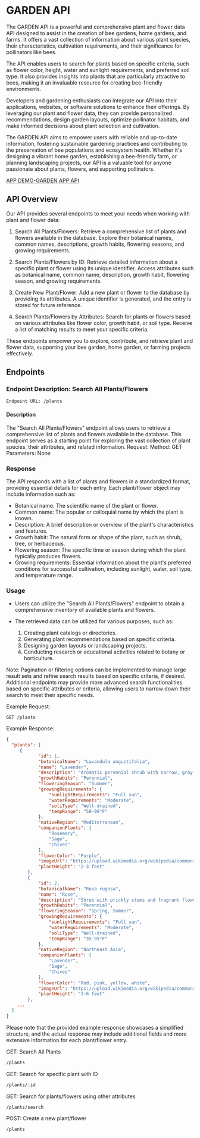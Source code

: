 # GARDEN API

The GARDEN API is a powerful and comprehensive plant and flower data API designed to assist in the creation of bee gardens, home gardens, and farms. It offers a vast collection of information about various plant species, their characteristics, cultivation requirements, and their significance for pollinators like bees.

The API enables users to search for plants based on specific criteria, such as flower color, height, water and sunlight requirements, and preferred soil type. It also provides insights into plants that are particularly attractive to bees, making it an invaluable resource for creating bee-friendly environments.

Developers and gardening enthusiasts can integrate our API into their applications, websites, or software solutions to enhance their offerings. By leveraging our plant and flower data, they can provide personalized recommendations, design garden layouts, optimize pollinator habitats, and make informed decisions about plant selection and cultivation.

The GARDEN API aims to empower users with reliable and up-to-date information, fostering sustainable gardening practices and contributing to the preservation of bee populations and ecosystem health. Whether it's designing a vibrant home garden, establishing a bee-friendly farm, or planning landscaping projects, our API is a valuable tool for anyone passionate about plants, flowers, and supporting pollinators.


[APP DEMO-GARDEN APP API](https://www.figma.com/proto/9MR6tquniUxnLGa5HBhFWQ/GradenAPIMobile?type=design&node-id=0-3&t=e3YqukcWDBp0ULAS-1&scaling=scale-down&page-id=0%3A1&starting-point-node-id=21%3A17&mode=design)

## API Overview

Our API provides several endpoints to meet your needs when working with plant and flower data:

1. Search All Plants/Flowers: Retrieve a comprehensive list of plants and flowers available in the database. Explore their botanical names, common names, descriptions, growth habits, flowering seasons, and growing requirements.

2. Search Plants/Flowers by ID: Retrieve detailed information about a specific plant or flower using its unique identifier. Access attributes such as botanical name, common name, description, growth habit, flowering season, and growing requirements.

3. Create New Plant/Flower: Add a new plant or flower to the database by providing its attributes. A unique identifier is generated, and the entry is stored for future reference.

4. Search Plants/Flowers by Attributes: Search for plants or flowers based on various attributes like flower color, growth habit, or soil type. Receive a list of matching results to meet your specific criteria.

These endpoints empower you to explore, contribute, and retrieve plant and flower data, supporting your bee garden, home garden, or farming projects effectively.

## Endpoints

### Endpoint Description: Search All Plants/Flowers

````plain text
Endpoint URL: /plants
````

#### Description

The "Search All Plants/Flowers" endpoint allows users to retrieve a comprehensive list of plants and flowers available in the database. This endpoint serves as a starting point for exploring the vast collection of plant species, their attributes, and related information.
Request:
Method: GET
Parameters: None

### Response

The API responds with a list of plants and flowers in a standardized format, providing essential details for each entry.
Each plant/flower object may include information such as:

- Botanical name: The scientific name of the plant or flower.
- Common name: The popular or colloquial name by which the plant is known.
- Description: A brief description or overview of the plant's characteristics and features.
- Growth habit: The natural form or shape of the plant, such as shrub, tree, or herbaceous.
- Flowering season: The specific time or season during which the plant typically produces flowers.
- Growing requirements: Essential information about the plant's preferred conditions for successful cultivation, including sunlight, water, soil type, and temperature range.

### Usage

- Users can utilize the "Search All Plants/Flowers" endpoint to obtain a comprehensive inventory of available plants and flowers.
- The retrieved data can be utilized for various purposes, such as:

    1. Creating plant catalogs or directories.
    2. Generating plant recommendations based on specific criteria.
    3. Designing garden layouts or landscaping projects.
    4. Conducting research or educational activities related to botany or horticulture.

Note:
Pagination or filtering options can be implemented to manage large result sets and refine search results based on specific criteria, if desired.
Additional endpoints may provide more advanced search functionalities based on specific attributes or criteria, allowing users to narrow down their search to meet their specific needs.

Example Request:

````Plain Text
GET /plants
````

Example Response:

```` json
{
  "plants": [
     {
            "id": 1,
            "botanicalName": "Lavandula angustifolia",
            "name": "Lavender",
            "description": "Aromatic perennial shrub with narrow, gray-green leaves and spikes of purple flowers.",
            "growthHabits": "Perennial",
            "floweringSeason": "Summer",
            "growingRequirements": {
                "sunlightRequirements": "Full sun",
                "waterRequirements": "Moderate",
                "soliType": "Well-drained",
                "tempRange": "50-90°F"
            },
            "nativeRegion": "Mediterranean",
            "companionPlants": [
                "Rosemary",
                "Sage",
                "Chives"
            ],
            "flowerColor": "Purple",
            "imageUrl": "https://upload.wikimedia.org/wikipedia/commons/thumb/4/49/Lavender_in_full_bloom.JPG/1200px-Lavender_in_full_bloom.JPG",
            "plantHeight": "2-3 feet"
        },
        {
            "id": 2,
            "botanicalName": "Rosa rugosa",
            "name": "Rose",
            "description": "Shrub with prickly stems and fragrant flowers.",
            "growthHabits": "Perennial",
            "floweringSeason": "Spring, Summer",
            "growingRequirements": {
                "sunlightRequirements": "Full sun",
                "waterRequirements": "Moderate",
                "soliType": "Well-drained",
                "tempRange": "35-95°F"
            },
            "nativeRegion": "Northeast Asia",
            "companionPlants": [
                "Lavender",
                "Sage",
                "Chives"
            ],
            "flowerColor": "Red, pink, yellow, white",
            "imageUrl": "https://upload.wikimedia.org/wikipedia/commons/thumb/1/1b/Rosa_rugosa_flower.jpg/1200px-Rosa_rugosa_flower.jpg",
            "plantHeight": "3-6 feet"
        },
    ...
  ]
}

````

Please note that the provided example response showcases a simplified structure, and the actual response may include additional fields and more extensive information for each plant/flower entry.

GET: Search All Plants

```bash
/plants
```

GET: Search for specific plant with ID

```bash
/plants/:id
```

GET: Search for plants/flowers using other attributes

```bash
/plants/search
```

POST: Create a new plant/flower

```bash
/plants

```
